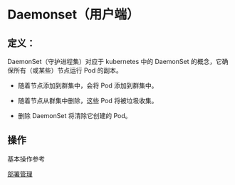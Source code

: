 # Daemonset（用户端）

## 定义：

DaemonSet（守护进程集）对应于 kubernetes 中的 DaemonSet 的概念，它确保所有（或某些）节点运行 Pod 的副本。

- 随着节点添加到群集中，会将 Pod 添加到群集中。

- 随着节点从群集中删除，这些 Pod 将被垃圾收集。

- 删除 DaemonSet 将清除它创建的 Pod。

## 操作

基本操作参考

[部署管理](./deployment.md)
